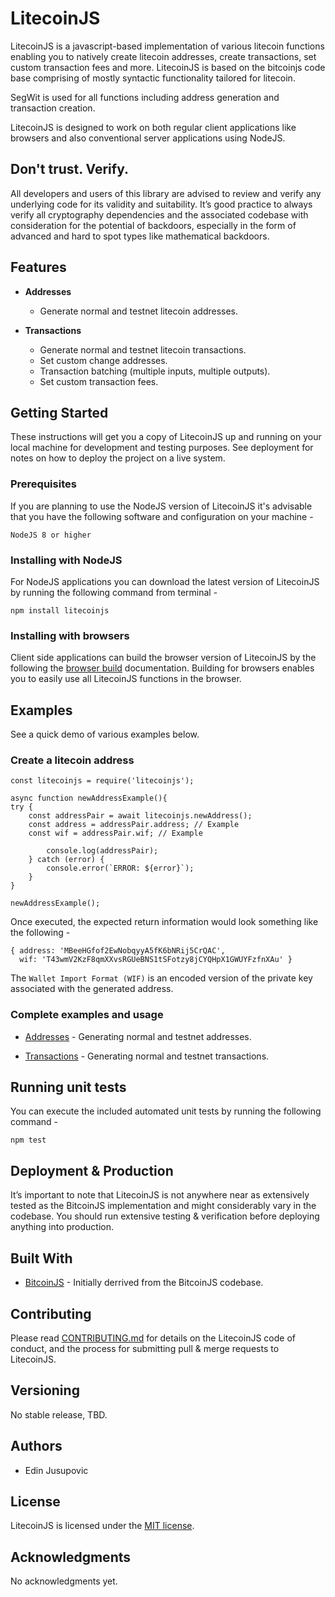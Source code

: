 # LitecoinJS 

LitecoinJS is a javascript-based implementation of various litecoin functions enabling you to natively create litecoin addresses, create transactions, set custom transaction fees and more. LitecoinJS is based on the bitcoinjs code base comprising of mostly syntactic functionality tailored for litecoin. 

SegWit is used for all functions including address generation and transaction creation.

LitecoinJS is designed to work on both regular client applications like browsers and also conventional server applications using NodeJS.

## Don't trust. Verify.

All developers and users of this library are advised to review and verify any underlying code for its validity and suitability. It’s good practice to always verify all cryptography dependencies and the associated codebase with consideration for the potential of backdoors, especially in the form of advanced and hard to spot types like mathematical backdoors.

## Features

* **Addresses**
	* Generate normal and testnet litecoin addresses.

* **Transactions**
	* Generate normal and testnet litecoin transactions.
	* Set custom change addresses.
	* Transaction batching (multiple inputs, multiple outputs). 
	* Set custom transaction fees. 
    
## Getting Started

These instructions will get you a copy of LitecoinJS up and running on your local machine for development and testing purposes. See deployment for notes on how to deploy the project on a live system.

### Prerequisites

If you are planning to use the NodeJS version of LitecoinJS it's advisable that you have the following software and configuration on your machine -

```
NodeJS 8 or higher 
```

### Installing with NodeJS

For NodeJS applications you can download the latest version of LitecoinJS by running the following command from terminal - 
```
npm install litecoinjs
```


### Installing with browsers
Client side applications can build the browser version of LitecoinJS by the following the [browser build](https://gitlab.com/backcopy/litecoinjs/blob/master/doc/BROWSER_BUILD.md) documentation. Building for browsers enables you to easily use all LitecoinJS functions in the browser. 


## Examples
See a quick demo of various examples below. 

### Create a litecoin address 

```
const litecoinjs = require('litecoinjs');

async function newAddressExample(){
try {
    const addressPair = await litecoinjs.newAddress();
    const address = addressPair.address; // Example
    const wif = addressPair.wif; // Example 
    
        console.log(addressPair); 
	} catch (error) {
		console.error(`ERROR: ${error}`);
	}
}

newAddressExample(); 
```

Once executed, the expected return information would look something like the following - 
```
{ address: 'MBeeHGfof2EwNobqyyA5fK6bNRij5CrQAC',
  wif: 'T43wmV2KzF8qmXXvsRGUeBNS1tSFotzy8jCYQHpX1GWUYFzfnXAu' }
```

The `Wallet Import Format (WIF)` is an encoded version of the private key associated with the generated address. 

### Complete examples and usage 

* [Addresses](https://gitlab.com/backcopy/litecoinjs/blob/master/doc/examples/ADDRESSES.md) - Generating normal and testnet addresses.

* [Transactions](https://gitlab.com/backcopy/litecoinjs/blob/master/doc/examples/TRANSACTIONS.md) - Generating normal and testnet transactions.

## Running unit tests

You can execute the included automated unit tests by running the following command - 
```
npm test 
```
 
## Deployment & Production

It’s important to note that LitecoinJS is not anywhere near as extensively tested as the BitcoinJS implementation and might considerably vary in the codebase. You should run extensive testing & verification before deploying anything into production.

## Built With

* [BitcoinJS](https://github.com/bitcoinjs/bitcoinjs-lib) - Initially derrived from the BitcoinJS codebase.


## Contributing

Please read [CONTRIBUTING.md](https://gitlab.com/backcopy/litecoinjs/blob/master/doc/CONTRIBUTING.md) for details on the LitecoinJS code of conduct, and the process for submitting pull & merge requests to LitecoinJS. 

## Versioning

No stable release, TBD.

## Authors

* Edin Jusupovic 


## License

LitecoinJS is licensed under the [MIT license](https://gitlab.com/backcopy/litecoinjs/raw/master/LICENSE).

## Acknowledgments

No acknowledgments yet. 

